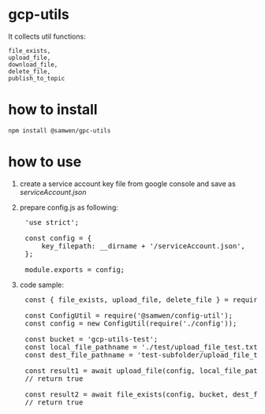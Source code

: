 # gcp-utils

It collects util functions:

    file_exists,
    upload_file,
    download_file,
    delete_file,
    publish_to_topic

# how to install

    npm install @samwen/gpc-utils

# how to use

1. create a service account key file from google console and save as *serviceAccount.json*

2. prepare config.js as following:

<pre>
    'use strict';
    
    const config = {
        key_filepath: __dirname + '/serviceAccount.json',
    };
    
    module.exports = config;
</pre>

3. code sample:

<pre>
    const { file_exists, upload_file, delete_file } = require('@samwen/gpc-utils');

    const ConfigUtil = require('@samwen/config-util');
    const config = new ConfigUtil(require('./config'));

    const bucket = 'gcp-utils-test';
    const local_file_pathname = './test/upload_file_test.txt';
    const dest_file_pathname = 'test-subfolder/upload_file_test.txt';

    const result1 = await upload_file(config, local_file_pathname, bucket, dest_file_pathname);
    // return true

    const result2 = await file_exists(config, bucket, dest_file_pathname);
    // return true

</pre>